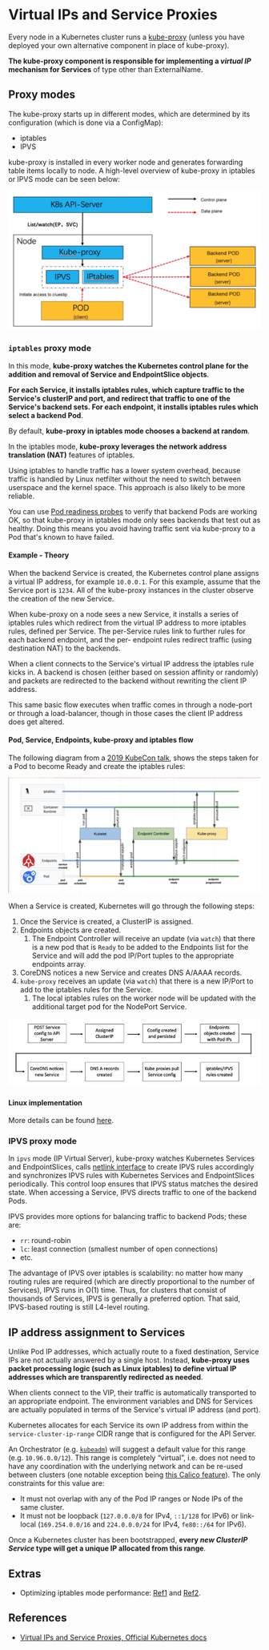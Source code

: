 # Virtual IPs and Service Proxies

Every node in a Kubernetes cluster runs a [kube-proxy](https://kubernetes.io/docs/reference/command-line-tools-reference/kube-proxy/) (unless you have deployed your own alternative component in place of kube-proxy).

**The kube-proxy component is responsible for implementing a _virtual IP_ mechanism for Services** of type other than ExternalName.

## Proxy modes

The kube-proxy starts up in different modes, which are determined by its configuration (which is done via a ConfigMap):

- iptables
- IPVS

kube-proxy is installed in every worker node and generates forwarding table items locally to node. A high-level overview of kube-proxy in iptables or IPVS mode can be seen below:

![Services and kube-proxy Overview](./img/vip-and-service-proxies/kube-proxy-overview.png)

### `iptables` proxy mode

In this mode, **kube-proxy watches the Kubernetes control plane for the addition and removal of Service and EndpointSlice objects**.

**For each Service, it installs iptables rules, which capture traffic to the Service's clusterIP and port, and redirect that traffic to one of the Service's backend sets. For each endpoint, it installs iptables rules which select a backend Pod**.

By default, **kube-proxy in iptables mode chooses a backend at random**.


In the iptables mode, **kube-proxy leverages the network address translation (NAT)** features of iptables.

Using iptables to handle traffic has a lower system overhead, because traffic is handled by Linux netfilter without the need to switch between userspace and the kernel space. This approach is also likely to be more reliable.

You can use [Pod readiness probes](../../000-pods/probes/getting-started.md) to verify that backend Pods are working OK, so that kube-proxy in iptables mode only sees backends that test out as healthy. Doing this means you avoid having traffic sent via kube-proxy to a Pod that's known to have failed.

#### Example - Theory

When the backend Service is created, the Kubernetes control plane assigns a virtual IP address, for example `10.0.0.1`. For this example, assume that the Service port is `1234`. All of the kube-proxy instances in the cluster observe the creation of the new Service.

When kube-proxy on a node sees a new Service, it installs a series of iptables rules which redirect from the virtual IP address to more iptables rules, defined per Service. The per-Service rules link to further rules for each backend endpoint, and the per- endpoint rules redirect traffic (using destination NAT) to the backends.

When a client connects to the Service's virtual IP address the iptables rule kicks in. A backend is chosen (either based on session affinity or randomly) and packets are redirected to the backend without rewriting the client IP address.

This same basic flow executes when traffic comes in through a node-port or through a load-balancer, though in those cases the client IP address does get altered.

#### Pod, Service, Endpoints, kube-proxy and iptables flow

The following diagram from a [2019 KubeCon talk](https://www.youtube.com/watch?v=Vw9GmSeomFg), shows the steps taken for a Pod to become Ready and create the iptables rules:

![Pod, Service, Endpoints, kube-proxy and iptables flow](./img/vip-and-service-proxies/pod-service-eps-kube-proxy-flow.png)

When a Service is created, Kubernetes will go through the following steps:

1. Once the Service is created, a ClusterIP is assigned.
1. Endpoints objects are created.
    1. The Endpoint Controller will receive an update (via `watch`) that there is a new pod that is `Ready` to be added to the Endpoints list for the Service and will add the pod IP/Port tuples to the appropriate endpoints array.
1. CoreDNS notices a new Service and creates DNS A/AAAA records.
1. `kube-proxy` receives an update (via `watch`) that there is a new IP/Port to add to the iptables rules for the Service.
    1. The local iptables rules on the worker node will be updated with the additional target pod for the NodePort Service.


![Pod, Service, Endpoints, kube-proxy and iptables flow 2](./img/vip-and-service-proxies/service-and-kube-proxy-iptables-flow-2.jpeg)

#### Linux implementation

More details can be found [here](./kube-proxy-iptables-mode/iptables-chains.md).


### IPVS proxy mode

In `ipvs` mode (IP Virtual Server), kube-proxy watches Kubernetes Services and EndpointSlices, calls [netlink interface](https://man7.org/linux/man-pages/man7/netlink.7.html) to create IPVS rules accordingly and synchronizes IPVS rules with Kubernetes Services and EndpointSlices periodically. This control loop ensures that IPVS status matches the desired state. When accessing a Service, IPVS directs traffic to one of the backend Pods.

IPVS provides more options for balancing traffic to backend Pods; these are:

- `rr`: round-robin
- `lc`: least connection (smallest number of open connections)
- etc.

The advantage of IPVS over iptables is scalability: no matter how many routing rules are required (which are directly proportional to the number of Services), IPVS runs in O(1) time. Thus, for clusters that consist of thousands of Services, IPVS is generally a preferred option. That said, IPVS-based routing is still L4-level routing.


## IP address assignment to Services

Unlike Pod IP addresses, which actually route to a fixed destination, Service IPs are not actually answered by a single host. Instead, **kube-proxy uses packet processing logic (such as Linux iptables) to define virtual IP addresses which are transparently redirected as needed**.

When clients connect to the VIP, their traffic is automatically transported to an appropriate endpoint. The environment variables and DNS for Services are actually populated in terms of the Service's virtual IP address (and port).

Kubernetes allocates for each Service its own IP address from within the `service-cluster-ip-range` CIDR range that is configured for the API Server.

An Orchestrator (e.g. [`kubeadm`](https://kubernetes.io/docs/reference/setup-tools/kubeadm/)) will suggest a default value for this range (e.g. `10.96.0.0/12`). This range is completely “virtual”, i.e. does not need to have any coordination with the underlying network and can be re-used between clusters (one notable exception being [this Calico feature](https://docs.tigera.io/calico/latest/networking/configuring/advertise-service-ips#advertise-service-cluster-ip-addresses)). The only constraints for this value are:

- It must not overlap with any of the Pod IP ranges or Node IPs of the same cluster.
- It must not be loopback (`127.0.0.0/8` for IPv4, `::1/128` for IPv6) or link-local (`169.254.0.0/16` and `224.0.0.0/24` for IPv4, `fe80::/64` for IPv6).

Once a Kubernetes cluster has been bootstrapped, **every _new ClusterIP Service_ type will get a unique IP allocated from this range**.

## Extras

- Optimizing iptables mode performance: [Ref1](https://kubernetes.io/docs/reference/config-api/kube-proxy-config.v1alpha1/#kubeproxy-config-k8s-io-v1alpha1-KubeProxyIPTablesConfiguration) and [Ref2](https://kubernetes.io/docs/reference/networking/virtual-ips/#optimizing-iptables-mode-performance).


## References

- [Virtual IPs and Service Proxies, Official Kubernetes docs](https://kubernetes.io/docs/reference/networking/virtual-ips/)
